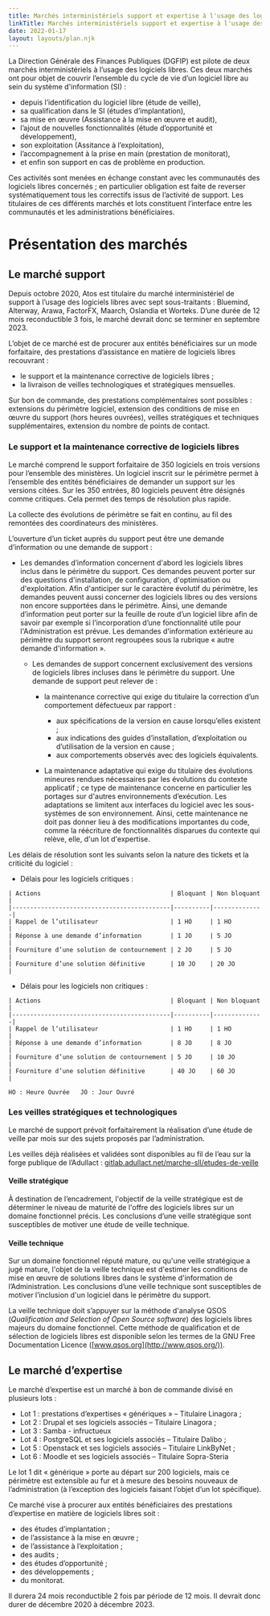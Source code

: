 ```yaml
---
title: Marchés interministériels support et expertise à l'usage des logiciels libres
linkTitle: Marchés interministériels support et expertise à l'usage des logiciels libres
date: 2022-01-17
layout: layouts/plan.njk
---
```


La Direction Générale des Finances Publiques (DGFIP) est pilote de deux marchés interministériels à l’usage des logiciels libres. Ces deux marchés ont pour objet de couvrir l’ensemble du cycle de vie d’un logiciel libre au sein du système d'information (SI) :

- depuis l’identification du logiciel libre (étude de veille),
- sa qualification dans le SI (études d’implantation), 
- sa mise en œuvre (Assistance à la mise en œuvre et audit), 
- l’ajout de nouvelles fonctionnalités (étude d’opportunité et développement),
- son exploitation (Assitance à l’exploitation), 
- l’accompagnement à la prise en main (prestation de monitorat),
- et enfin son support en cas de problème en production.

Ces activités sont menées en échange constant avec les communautés des logiciels libres concernés ; en particulier obligation est faite de reverser systématiquement tous les correctifs issus de l’activité de support. Les titulaires de ces différents marchés et lots constituent l’interface entre les communautés et les administrations bénéficiaires.

# Présentation des marchés

## Le marché support

Depuis octobre 2020, Atos est titulaire du marché interministériel de support à l’usage des logiciels libres avec sept sous-traitants : Bluemind, Alterway, Arawa, FactorFX, Maarch, Oslandia et Worteks. D’une durée de 12 mois reconductible 3 fois, le marché devrait donc se terminer en septembre 2023.

L’objet de ce marché est de procurer aux entités bénéficiaires sur un mode forfaitaire, des prestations d’assistance en matière de logiciels libres recouvrant :

- le support et la maintenance corrective de logiciels libres ;
- la livraison de veilles technologiques et stratégiques mensuelles.

Sur bon de commande, des prestations complémentaires sont possibles : extensions du périmètre logiciel, extension des conditions de mise en œuvre du support (hors heures ouvrées), veilles stratégiques et techniques supplémentaires, extension du nombre de points de contact.

### Le support et la maintenance corrective de logiciels libres

Le marché comprend le support forfaitaire de 350 logiciels en trois versions pour l’ensemble des ministères. Un logiciel inscrit sur le périmètre permet à l’ensemble des entités bénéficiaires de demander un support sur les versions citées. Sur les 350 entrées, 80 logiciels peuvent être désignés comme critiques. Cela permet des temps de résolution plus rapide.

La collecte des évolutions de périmètre se fait en continu, au fil des remontées des coordinateurs des ministères.

L’ouverture d’un ticket auprès du support peut être une demande d’information ou une demande de support :

- Les demandes d’information concernent d'abord les logiciels libres inclus dans le périmètre du support. Ces demandes peuvent porter sur des questions d'installation, de configuration, d'optimisation ou d'exploitation. Afin d'anticiper sur le caractère évolutif du périmètre, les demandes peuvent aussi concerner des logiciels libres ou des versions non encore supportées dans le périmètre. Ainsi, une demande d’information peut porter sur la feuille de route d’un logiciel libre afin de savoir par exemple si l’incorporation d’une fonctionnalité utile pour l'Administration est prévue. Les demandes d'information extérieure au périmètre du support seront regroupées sous la rubrique « autre demande d'information ».
  
  - Les demandes de support concernent exclusivement des versions de logiciels libres incluses dans le périmètre du support. Une demande de support peut relever de :

	- la maintenance corrective qui exige du titulaire la correction d’un comportement défectueux par rapport :
	  - aux spécifications de la version en cause lorsqu’elles existent ;
	  - aux indications des guides d’installation, d’exploitation ou d’utilisation de la version en cause ;
	  - aux comportements observés avec des logiciels équivalents.

    - La maintenance adaptative qui exige du titulaire des évolutions mineures rendues nécessaires par les évolutions du contexte applicatif ; ce type de maintenance concerne en particulier les portages sur d'autres environnements d’exécution. Les adaptations se limitent aux interfaces du logiciel avec les sous-systèmes de son environnement. Ainsi, cette maintenance ne doit pas donner lieu à des modifications importantes du code, comme la réécriture de fonctionnalités disparues du contexte qui relève, elle, d'un lot d'expertise.

Les délais de résolution sont les suivants selon la nature des tickets et la criticité du logiciel :

- Délais pour les logiciels critiques :

```
| Actions                                    | Bloquant | Non bloquant |
|--------------------------------------------|----------|--------------|
| Rappel de l’utilisateur                    | 1 HO     | 1 HO         |
| Réponse à une demande d’information        | 1 JO     | 5 JO         |
| Fourniture d’une solution de contournement | 2 JO     | 5 JO         |
| Fourniture d’une solution définitive       | 10 JO    | 20 JO        |
```

- Délais pour les logiciels non critiques :

```
| Actions                                    | Bloquant | Non bloquant |
|--------------------------------------------|----------|--------------|
| Rappel de l’utilisateur                    | 1 HO     | 1 HO         |
| Réponse à une demande d’information        | 8 JO     | 8 JO         |
| Fourniture d’une solution de contournement | 5 JO     | 10 JO        |
| Fourniture d’une solution définitive       | 40 JO    | 60 JO        |
```

	HO : Heure Ouvrée 	JO : Jour Ouvré

### Les veilles stratégiques et technologiques

Le marché de support prévoit forfaitairement la réalisation d’une étude de veille par mois sur des sujets proposés par l’administration.

Les veilles déjà réalisées et validées sont disponibles au fil de l’eau sur la forge publique de l’Adullact : [gitlab.adullact.net/marche-sll/etudes-de-veille](https://gitlab.adullact.net/marche-sll/etudes-de-veille)

#### Veille stratégique

À destination de l’encadrement, l'objectif de la veille stratégique est de déterminer le niveau de maturité de l'offre des logiciels libres sur un domaine fonctionnel précis. Les conclusions d’une veille stratégique sont susceptibles de motiver une étude de veille technique.

#### Veille technique

Sur un domaine fonctionnel réputé mature, ou qu'une veille stratégique a jugé mature, l'objet de la veille technique est d'estimer les conditions de mise en œuvre de solutions libres dans le système d'information de l’Administration. Les conclusions d’une veille technique sont susceptibles de motiver l’inclusion d'un logiciel dans le périmètre du support.

La veille technique doit s’appuyer sur la méthode d'analyse QSOS (*Qualification and Selection of Open Source software*) des logiciels libres majeurs du domaine fonctionnel. Cette méthode de qualification et de sélection de logiciels libres est disponible selon les termes de la GNU Free Documentation Licence ([www.qsos.org](http://www.qsos.org/)).

## Le marché d’expertise

Le marché d’expertise est un marché à bon de commande divisé en plusieurs lots :

- Lot 1 : prestations d’expertises « génériques » – Titulaire Linagora ;
- Lot 2 : Drupal et ses logiciels associés – Titulaire Linagora ;
- Lot 3 : Samba - infructueux
- Lot 4 : PostgreSQL et ses logiciels associés – Titulaire Dalibo ;
- Lot 5 : Openstack et ses logiciels associés – Titulaire LinkByNet ;
- Lot 6 : Moodle et ses logiciels associés – Titulaire Sopra-Steria

Le lot 1 dit « générique » porte au départ sur 200 logiciels, mais ce périmètre est extensible au fur et à mesure des besoins nouveaux de l’administration (à l’exception des logiciels faisant l’objet d’un lot spécifique).

Ce marché vise à procurer aux entités bénéficiaires des prestations d’expertise en matière de logiciels libres soit :

- des études d’implantation ;
- de l’assistance à la mise en œuvre ;
- de l’assistance à l’exploitation ;
- des audits ;
- des études d’opportunité ;
- des développements ;
- du monitorat.

Il durera 24 mois reconductible 2 fois par période de 12 mois. Il devrait donc durer de décembre 2020 à décembre 2023.
